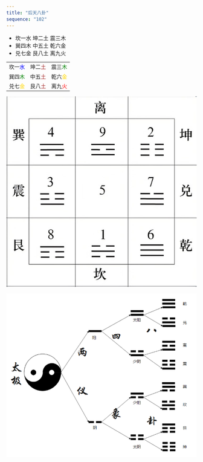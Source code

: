 ```yaml
---
title: "后天八卦"
sequence: "102"
---
```


- 坎一水 坤二土 震三木
- 巽四木 中五土 乾六金
- 兑七金 艮八土 离九火

<table>
    <tbody>
    <tr>
        <td>坎一<span style="color:blue;">水</span></td>
        <td>坤二<span style="color:brown;">土</span></td>
        <td>震三<span style="color:green;">木</span></td>
    </tr>
    <tr>
        <td>巽四<span style="color:green;">木</span></td>
        <td>中五<span style="color:brown;">土</span></td>
        <td>乾六<span style="color:gold;">金</span></td>
    </tr>
    <tr>
        <td>兑七<span style="color:gold;">金</span></td>
        <td>艮八<span style="color:brown;">土</span></td>
        <td>离九<span style="color:red;">火</span></td>
    </tr>
    </tbody>
</table>

![](/assets/images/chinese-culture/hou-tian-ba-gua.jpg)

![](/assets/images/chinese-culture/tai-chi.png)
